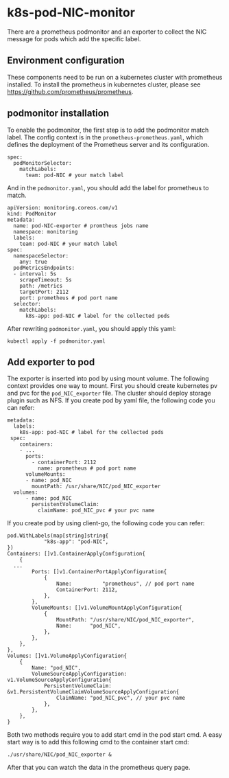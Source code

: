 # k8s-pod-NIC-monitor
There are a prometheus podmonitor and an exporter to collect the NIC message for pods which add the specific label.
## Environment configuration
These components need to be run on a kubernetes cluster with prometheus installed. To install the prometheus in kubernetes cluster, please see https://github.com/prometheus/prometheus.
## podmonitor installation
To enable the podmonitor, the first step is to add the podmonitor match label. The config context is in the `prometheus-prometheus.yaml`, which defines the deployment of the Prometheus server and its configuration.
```
spec:
  podMonitorSelector:
    matchLabels:
      team: pod-NIC # your match label
```
And in the `podmonitor.yaml`, you should add the label for prometheus to match.
```
apiVersion: monitoring.coreos.com/v1
kind: PodMonitor
metadata:
  name: pod-NIC-exporter # promtheus jobs name
  namespace: monitoring
  labels:
    team: pod-NIC # your match label
spec:
  namespaceSelector:
    any: true    
  podMetricsEndpoints:
  - interval: 5s
    scrapeTimeout: 5s  
    path: /metrics
    targetPort: 2112
    port: prometheus # pod port name
  selector:
    matchLabels:
      k8s-app: pod-NIC # label for the collected pods
```
After rewriting `podmonitor.yaml`, you should apply this yaml:
```
kubectl apply -f podmonitor.yaml
```
## Add exporter to pod
The exporter is inserted into pod by using mount volume. The following context provides one way to mount. 
First you should create kubernetes pv and pvc for the `pod_NIC_exporter` file. The cluster should deploy storage plugin such as NFS.
If you create pod by yaml file, the following code you can refer:
```
metadata:
  labels:
    k8s-app: pod-NIC # label for the collected pods
 spec:
    containers:
    - ...
      ports:
        - containerPort: 2112
          name: prometheus # pod port name
      volumeMounts:
      - name: pod_NIC
        mountPath: /usr/share/NIC/pod_NIC_exporter                    
  volumes:
      - name: pod_NIC
        persistentVolumeClaim:
          claimName: pod_NIC_pvc # your pvc name 
```
If you create pod by using client-go, the following code you can refer:
```
pod.WithLabels(map[string]string{
			"k8s-app": "pod-NIC",
})
Containers: []v1.ContainerApplyConfiguration{
	{
  ...
		Ports: []v1.ContainerPortApplyConfiguration{
			{
				Name:          "prometheus", // pod port name
				ContainerPort: 2112,
			},
		},
		VolumeMounts: []v1.VolumeMountApplyConfiguration{
			{
				MountPath: "/usr/share/NIC/pod_NIC_exporter",
				Name:      "pod_NIC",
			},
		},
	},
},
Volumes: []v1.VolumeApplyConfiguration{
	{
		Name: "pod_NIC",
		VolumeSourceApplyConfiguration: v1.VolumeSourceApplyConfiguration{
			PersistentVolumeClaim: &v1.PersistentVolumeClaimVolumeSourceApplyConfiguration{
				ClaimName: "pod_NIC_pvc", // your pvc name
			},
		},
	},
}
```
Both two methods require you to add start cmd in the pod start cmd. A easy start way is to add this following cmd to the container start cmd:
```
./usr/share/NIC/pod_NIC_exporter &
```
After that you can watch the data in the prometheus query page.